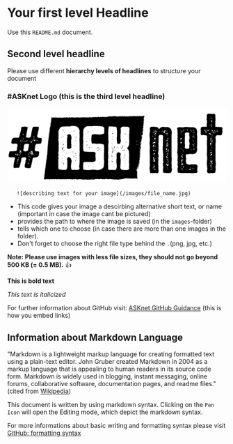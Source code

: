 # Your first level Headline

Use this `README.md` document. 

## Second level headline
Please use different **hierarchy levels of headlines** to structure your document

### #ASKnet Logo (this is the third level headline)

![ASKnet Logo](/images/asknet-logo.png)

  ```
     ![describing text for your image](/images/file_name.jpg)
  ```

- This code gives your image a descirbing alternative short text, or name (important in case the image cant be pictured)
- provides the path to where the image is saved (in the `images`-folder)
- tells which one to choose (in case there are more than one images in the folder).
- Don't forget to choose the right file type behind the `.`(png, jpg, etc.)  


**Note: Please use images with less file sizes, they should not go beyond 500 KB (= 0.5 MB).** :+1:

**This is bold text**  

_This text is italicized_  

For further information about GitHub visit: [ASKnet GitHub Guidance](https://asknet-open-training.github.io/Github-Guidance/) (this is how you embed links)  


## Information about Markdown Language

"Markdown is a lightweight markup language for creating formatted text using a plain-text editor. John Gruber created Markdown in 2004 as a markup language that is appealing to human readers in its source code form. Markdown is widely used in blogging, instant messaging, online forums, collaborative software, documentation pages, and readme files." (cited from [Wikipedia](https://en.wikipedia.org/wiki/Markdown))

This document is written by using markdown syntax. Clicking on the `Pen Icon` will open the Editing mode, which depict the markdown syntax.

For more informations about basic writing and formatting syntax please visit [GitHub: formatting syntax](https://docs.github.com/en/get-started/writing-on-github/getting-started-with-writing-and-formatting-on-github/basic-writing-and-formatting-syntax)

